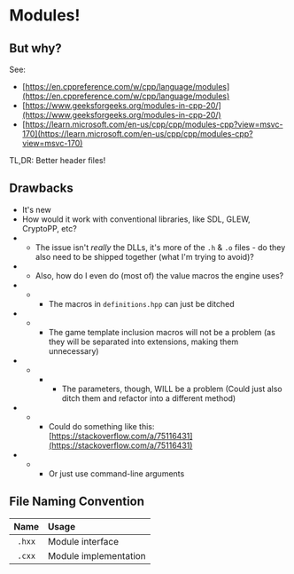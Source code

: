 # Modules!

## But why?

See:
- [https://en.cppreference.com/w/cpp/language/modules](https://en.cppreference.com/w/cpp/language/modules)
- [https://www.geeksforgeeks.org/modules-in-cpp-20/](https://www.geeksforgeeks.org/modules-in-cpp-20/)
- [https://learn.microsoft.com/en-us/cpp/cpp/modules-cpp?view=msvc-170](https://learn.microsoft.com/en-us/cpp/cpp/modules-cpp?view=msvc-170)

TL,DR: Better header files!

## Drawbacks

- It's new
- How would it work with conventional libraries, like SDL, GLEW, CryptoPP, etc?
- - The issue isn't *really* the DLLs, it's more of the `.h` & `.o` files - do they also need to be shipped together (what I'm trying to avoid)?
- - Also, how do I even do (most of) the  value macros the engine uses?
- - - The macros in `definitions.hpp` can just be ditched
- - - The game template inclusion macros will not be a problem (as they will be separated into extensions, making them unnecessary)
- - - - The parameters, though, WILL be a problem (Could just also ditch them and refactor into a different method)
- - - Could do something like this: [https://stackoverflow.com/a/75116431](https://stackoverflow.com/a/75116431)
- - - Or just use command-line arguments

## File Naming Convention

| Name | Usage |
|:-:|:-|
|`.hxx`| Module interface |
|`.cxx`| Module implementation |
